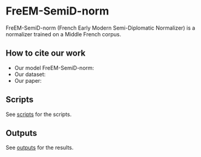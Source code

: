 # FreEM-SemiD-norm 

FreEM-SemiD-norm (French Early Modern Semi-Diplomatic Normalizer) is a normalizer trained on a Middle French corpus.

## How to cite our work

- Our model FreEM-SemiD-norm:
- Our dataset:
- Our paper: 

## Scripts

See [scripts](https://github.com/soniasol/Normalisation-16thCentury-French/tree/main/scripts) for the scripts.

## Outputs

See [outputs](https://github.com/soniasol/Normalisation-16thCentury-French/tree/main/outputs) for the results.
